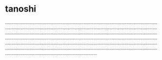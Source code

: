 # tanoshi
...................................................................................................................................................................................................................................................................................................................................................................................................................................................................................................................................................................................................................................................................................................................................................................................................................................................